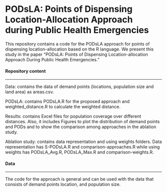 # PODsLA: Points of Dispensing Location-Allocation Approach during Public Health Emergencies
This repository contains a code for the PODsLA approach for points of dispensing location-allocation based on the R language. We present this study in the paper “PODsLA: Points of Dispensing Location-allocation Approach During Public Health Emergencies.”

#### **Repository content**
------------------
Data: contains the data of demand points (locations, population size and land area) as  areas.csv.

PODsLA: contains PODsLA.R for the proposed approach and weighted_distance.R to calculate the weighted distance.

Results: contains Excel files for population coverage over different distances. Also, it includes Figures to plot the distribution of demand points and PODs and to show the comparison among approaches in the ablation study.

Ablation study: contains data representation and using weights folders. Data representation has S-PODsLA.R and comparison-approaches.R while using weights has PODsLA_Avg.R, PODsLA_Max.R and comparison-weights.R. 

#### **Data**
------------------
The code for the approach is general and can be used with the data that consists of demand points location, and population size. 
